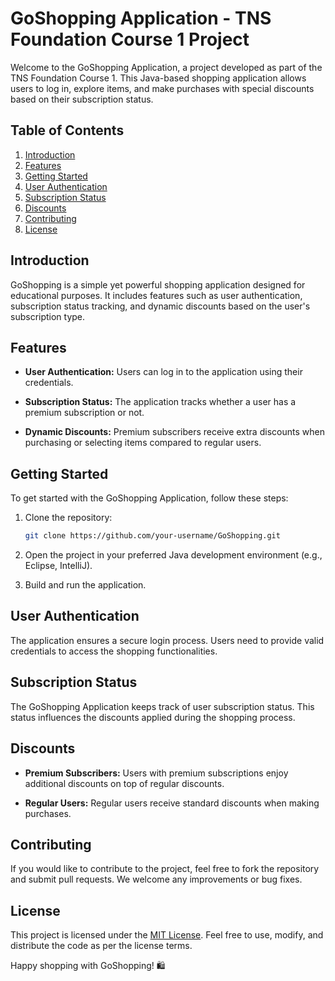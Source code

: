 # GoShopping Application - TNS Foundation Course 1 Project

Welcome to the GoShopping Application, a project developed as part of the TNS Foundation Course 1. This Java-based shopping application allows users to log in, explore items, and make purchases with special discounts based on their subscription status.

## Table of Contents

1. [Introduction](#introduction)
2. [Features](#features)
3. [Getting Started](#getting-started)
4. [User Authentication](#user-authentication)
5. [Subscription Status](#subscription-status)
6. [Discounts](#discounts)
7. [Contributing](#contributing)
8. [License](#license)

## Introduction

GoShopping is a simple yet powerful shopping application designed for educational purposes. It includes features such as user authentication, subscription status tracking, and dynamic discounts based on the user's subscription type.

## Features

- **User Authentication:** Users can log in to the application using their credentials.
  
- **Subscription Status:** The application tracks whether a user has a premium subscription or not.

- **Dynamic Discounts:** Premium subscribers receive extra discounts when purchasing or selecting items compared to regular users.

## Getting Started

To get started with the GoShopping Application, follow these steps:

1. Clone the repository:

   ```bash
   git clone https://github.com/your-username/GoShopping.git
   ```

2. Open the project in your preferred Java development environment (e.g., Eclipse, IntelliJ).

3. Build and run the application.

## User Authentication

The application ensures a secure login process. Users need to provide valid credentials to access the shopping functionalities.

## Subscription Status

The GoShopping Application keeps track of user subscription status. This status influences the discounts applied during the shopping process.

## Discounts

- **Premium Subscribers:** Users with premium subscriptions enjoy additional discounts on top of regular discounts.

- **Regular Users:** Regular users receive standard discounts when making purchases.

## Contributing

If you would like to contribute to the project, feel free to fork the repository and submit pull requests. We welcome any improvements or bug fixes.

## License

This project is licensed under the [MIT License](LICENSE). Feel free to use, modify, and distribute the code as per the license terms.

Happy shopping with GoShopping! 🛍️
